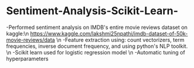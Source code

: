 # Sentiment-Analysis-Scikit-Learn-
-Performed sentiment analysis on IMDB's entire movie reviews dataset on kaggle:\n
  https://www.kaggle.com/lakshmi25npathi/imdb-dataset-of-50k-movie-reviews/data \n
-Feature extraction using: count vectorizers, term frequencies, inverse document frequency, and using python's NLP toolkit. \n
-Scikit learn used for logistic regression model \n
-Automatic tuning of hyperparameters
